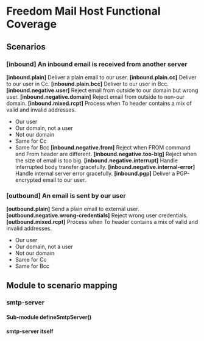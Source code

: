 # Freedom Mail Host Functional Coverage

## Scenarios

### **[inbound]** An inbound email is received from another server

**[inbound.plain]** Deliver a plain email to our user.
**[inbound.plain.cc]** Deliver to our user in Cc.
**[inbound.plain.bcc]** Deliver to our user in Bcc.
**[inbound.negative.user]** Reject email from outside to our domain but wrong user.
**[inbound.negative.domain]** Reject email from outside to non-our domain.
**[inbound.mixed.rcpt]** Process when To header contains a mix of valid and invalid addresses.
- Our user
- Our domain, not a user
- Not our domain
- Same for Cc
- Same for Bcc
**[inbound.negative.from]** Reject when FROM command and From header are different.
**[inbound.negative.too-big]** Reject when the size of email is too big.
**[inbound.negative.interrupt]** Handle interrupted body transfer gracefully.
**[inbound.negative.internal-error]** Handle internal server error gracefully.
**[inbound.pgp]** Deliver a PGP-encrypted email to our user.

### **[outbound]** An email is sent by our user

**[outbound.plain]** Send a plain email to external user.
**[outbound.negative.wrong-credentials]** Reject wrong user credentials.
**[outbound.mixed.rcpt]** Process when To header contains a mix of valid and invalid addresses.
- Our user
- Our domain, not a user
- Not our domain
- Same for Cc
- Same for Bcc

## Module to scenario mapping

### smtp-server

#### Sub-module defineSmtpServer()

#### smtp-server itself
